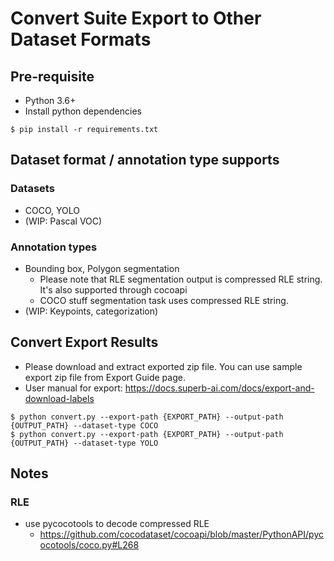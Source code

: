 # Convert Suite Export to Other Dataset Formats

## Pre-requisite
* Python 3.6+
* Install python dependencies
```
$ pip install -r requirements.txt
```

## Dataset format / annotation type supports
### Datasets
* COCO, YOLO
* (WIP: Pascal VOC)
### Annotation types
* Bounding box, Polygon segmentation
    * Please note that RLE segmentation output is compressed RLE string. It's also supported through cocoapi
    * COCO stuff segmentation task uses compressed RLE string.
* (WIP: Keypoints, categorization)

## Convert Export Results
* Please download and extract exported zip file. You can use sample export zip file from Export Guide page.
* User manual for export: https://docs.superb-ai.com/docs/export-and-download-labels
```
$ python convert.py --export-path {EXPORT_PATH} --output-path {OUTPUT_PATH} --dataset-type COCO
$ python convert.py --export-path {EXPORT_PATH} --output-path {OUTPUT_PATH} --dataset-type YOLO
```

## Notes
### RLE
* use pycocotools to decode compressed RLE
    * https://github.com/cocodataset/cocoapi/blob/master/PythonAPI/pycocotools/coco.py#L268
